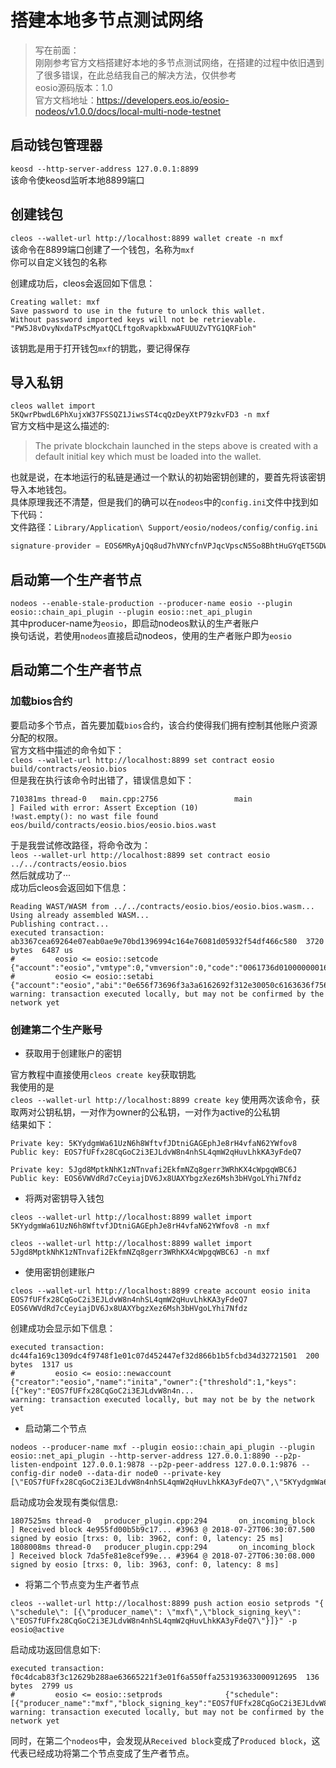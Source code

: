 # 搭建本地多节点测试网络
> 写在前面：                    
> 刚刚参考官方文档搭建好本地的多节点测试网络，在搭建的过程中依旧遇到了很多错误，在此总结我自己的解决方法，仅供参考           
> eosio源码版本：1.0                
> 官方文档地址：https://developers.eos.io/eosio-nodeos/v1.0.0/docs/local-multi-node-testnet
             
             
## 启动钱包管理器
`keosd --http-server-address 127.0.0.1:8899`                         
该命令使keosd监听本地8899端口                  


## 创建钱包
`cleos --wallet-url http://localhost:8899 wallet create -n mxf`                      
该命令在8899端口创建了一个钱包，名称为`mxf`              
你可以自定义钱包的名称                 
                     
创建成功后，cleos会返回如下信息：
```
Creating wallet: mxf
Save password to use in the future to unlock this wallet.
Without password imported keys will not be retrievable.
"PW5J8vDvyNxdaTPscMyatQCLftgoRvapkbxwAFUUUZvTYG1QRFioh"
```
该钥匙是用于打开钱包`mxf`的钥匙，要记得保存                   


## 导入私钥
`cleos wallet import 5KQwrPbwdL6PhXujxW37FSSQZ1JiwsST4cqQzDeyXtP79zkvFD3 -n mxf`                   
官方文档中是这么描述的:                 
> The private blockchain launched in the steps above is created with a default initial key which must be loaded into the wallet.
                          
也就是说，在本地运行的私链是通过一个默认的初始密钥创建的，要首先将该密钥导入本地钱包。                
具体原理我还不清楚，但是我们的确可以在`nodeos`中的`config.ini`文件中找到如下代码：                
文件路径：`Library/Application\ Support/eosio/nodeos/config/config.ini` 
```C++
signature-provider = EOS6MRyAjQq8ud7hVNYcfnVPJqcVpscN5So8BhtHuGYqET5GDW5CV=KEY:5KQwrPbwdL6PhXujxW37FSSQZ1JiwsST4cqQzDeyXtP79zkvFD3
```                  
         
## 启动第一个生产者节点
`nodeos --enable-stale-production --producer-name eosio --plugin eosio::chain_api_plugin --plugin eosio::net_api_plugin
`                  
其中producer-name为`eosio`，即启动nodeos默认的生产者账户                   
换句话说，若使用`nodeos`直接启动nodeos，使用的生产者账户即为`eosio`

## 启动第二个生产者节点
### 加载bios合约
要启动多个节点，首先要加载`bios`合约，该合约使得我们拥有控制其他账户资源分配的权限。                    
官方文档中描述的命令如下：             
`cleos --wallet-url http://localhost:8899 set contract eosio build/contracts/eosio.bios`               
但是我在执行该命令时出错了，错误信息如下：             
```
710381ms thread-0   main.cpp:2756                 main                 ] Failed with error: Assert Exception (10)
!wast.empty(): no wast file found eos/build/contracts/eosio.bios/eosio.bios.wast
```
于是我尝试修改路径，将命令改为：                 
`leos --wallet-url http://localhost:8899 set contract eosio ../../contracts/eosio.bios`                   
然后就成功了···               
成功后cleos会返回如下信息：
```
Reading WAST/WASM from ../../contracts/eosio.bios/eosio.bios.wasm...
Using already assembled WASM...
Publishing contract...
executed transaction: ab3367cea69264e07eab0ae9e70bd1396994c164e76081d05932f54df466c580  3720 bytes  6487 us
#         eosio <= eosio::setcode               {"account":"eosio","vmtype":0,"vmversion":0,"code":"0061736d0100000001621260037f7e7f0060057f7e7e7e7e...
#         eosio <= eosio::setabi                {"account":"eosio","abi":"0e656f73696f3a3a6162692f312e30050c6163636f756e745f6e616d65046e616d650f7065...
warning: transaction executed locally, but may not be confirmed by the network yet
```            
### 创建第二个生产账号
* 获取用于创建账户的密钥

官方教程中直接使用`cleos create key`获取钥匙              
我使用的是             
`cleos --wallet-url http://localhost:8899 create key`
使用两次该命令，获取两对公钥私钥，一对作为owner的公私钥，一对作为active的公私钥                                   
结果如下：
```
Private key: 5KYydgmWa61UzN6h8WftvfJDtniGAGEphJe8rH4vfaN62YWfov8
Public key: EOS7fUFfx28CqGoC2i3EJLdvW8n4nhSL4qmW2qHuvLhkKA3yFdeQ7

Private key: 5Jgd8MptkNhK1zNTnvafi2EkfmNZq8gerr3WRhKX4cWpgqWBC6J
Public key: EOS6VWVdRd7cCeyiajDV6Jx8UAXYbgzXez6Msh3bHVgoLYhi7Nfdz
```

* 将两对密钥导入钱包
```
cleos --wallet-url http://localhost:8899 wallet import 5KYydgmWa61UzN6h8WftvfJDtniGAGEphJe8rH4vfaN62YWfov8 -n mxf

cleos --wallet-url http://localhost:8899 wallet import 5Jgd8MptkNhK1zNTnvafi2EkfmNZq8gerr3WRhKX4cWpgqWBC6J -n mxf
```

* 使用密钥创建账户
```
cleos --wallet-url http://localhost:8899 create account eosio inita EOS7fUFfx28CqGoC2i3EJLdvW8n4nhSL4qmW2qHuvLhkKA3yFdeQ7 EOS6VWVdRd7cCeyiajDV6Jx8UAXYbgzXez6Msh3bHVgoLYhi7Nfdz
```
创建成功会显示如下信息：
```
executed transaction: dc44fa169c1309dc4f9748f1e01c07d452447ef32d866b1b5fcbd34d32721501  200 bytes  1317 us
#         eosio <= eosio::newaccount            {"creator":"eosio","name":"inita","owner":{"threshold":1,"keys":[{"key":"EOS7fUFfx28CqGoC2i3EJLdvW8n4n...
warning: transaction executed locally, but may not be by the network yet
```

* 启动第二个节点
```
nodeos --producer-name mxf --plugin eosio::chain_api_plugin --plugin eosio::net_api_plugin --http-server-address 127.0.0.1:8890 --p2p-listen-endpoint 127.0.0.1:9878 --p2p-peer-address 127.0.0.1:9876 --config-dir node0 --data-dir node0 --private-key [\"EOS7fUFfx28CqGoC2i3EJLdvW8n4nhSL4qmW2qHuvLhkKA3yFdeQ7\",\"5KYydgmWa61UzN6h8WftvfJDtniGAGEphJe8rH4vfaN62YWfov8\"]
```
启动成功会发现有类似信息:
```
1807525ms thread-0   producer_plugin.cpp:294       on_incoming_block    ] Received block 4e955fd00b5b9c17... #3963 @ 2018-07-27T06:30:07.500 signed by eosio [trxs: 0, lib: 3962, conf: 0, latency: 25 ms]
1808008ms thread-0   producer_plugin.cpp:294       on_incoming_block    ] Received block 7da5fe81e8cef99e... #3964 @ 2018-07-27T06:30:08.000 signed by eosio [trxs: 0, lib: 3963, conf: 0, latency: 8 ms]
```

* 将第二个节点变为生产者节点
```
cleos --wallet-url http://localhost:8899 push action eosio setprods "{ \"schedule\": [{\"producer_name\": \"mxf\",\"block_signing_key\": \"EOS7fUFfx28CqGoC2i3EJLdvW8n4nhSL4qmW2qHuvLhkKA3yFdeQ7\"}]}" -p eosio@active
```
启动成功返回信息如下:          
```
executed transaction: f0c4dcab83f3c12629b288ae63665221f3e01f6a550ffa253193633000912695  136 bytes  2799 us
#         eosio <= eosio::setprods              {"schedule":[{"producer_name":"mxf","block_signing_key":"EOS7fUFfx28CqGoC2i3EJLdvW8n4nhSL4qmW2qHuvLh...
warning: transaction executed locally, but may not be confirmed by the network yet
```

同时，在第二个`nodeos`中，会发现从`Received block`变成了`Produced block`，这代表已经成功将第二个节点变成了生产者节点。


